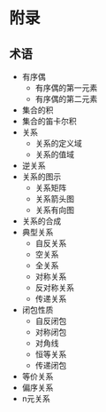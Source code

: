 # 附录

## 术语

  - 有序偶
    * 有序偶的第一元素
    * 有序偶的第二元素
  - 集合的积
  - 集合的笛卡尔积
  - 关系
    * 关系的定义域
    * 关系的值域
  - 逆关系
  - 关系的图示
    * 关系矩阵
    * 关系箭头图
    * 关系有向图
  - 关系的合成
  - 典型关系
    * 自反关系
    * 空关系
    * 全关系
    * 对称关系
    * 反对称关系
    * 传递关系
  - 闭包性质
    * 自反闭包
    * 对称闭包
    * 对角线
    * 恒等关系
    * 传递闭包
  - 等价关系
  - 偏序关系
  - n元关系
